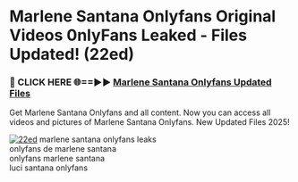 # Marlene Santana Onlyfans Original Videos 0nlyFans Leaked - Files Updated! (22ed)

<h3>🔴 CLICK HERE 🌐==►► <a href="https://tinyurl.com/2wckxsce" rel="nofollow">Marlene Santana Onlyfans Updated Files</a></h3>

Get Marlene Santana Onlyfans and all content. Now you can access all videos and pictures of Marlene Santana Onlyfans. New Updated Files 2025!

[![22ed](https://i.imgur.com/AFduVYN.gif)](https://tinyurl.com/2wckxsce)
marlene santana onlyfans leaks<br>
onlyfans de marlene santana<br>
onlyfans marlene santana<br>
luci santana onlyfans